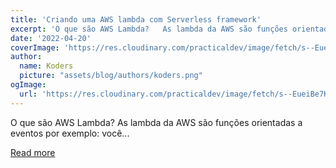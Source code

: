 ```yaml
---
title: 'Criando uma AWS lambda com Serverless framework'
excerpt: 'O que são AWS Lambda?   As lambda da AWS são funções orientadas a eventos por exemplo: você...'
date: '2022-04-20'
coverImage: 'https://res.cloudinary.com/practicaldev/image/fetch/s--EueiBe7K--/c_imagga_scale,f_auto,fl_progressive,h_420,q_auto,w_1000/https://dev-to-uploads.s3.amazonaws.com/uploads/articles/1e6vcd0bd43u8o6hcg4q.png'
author:
  name: Koders
  picture: "assets/blog/authors/koders.png"
ogImage:
  url: 'https://res.cloudinary.com/practicaldev/image/fetch/s--EueiBe7K--/c_imagga_scale,f_auto,fl_progressive,h_420,q_auto,w_1000/https://dev-to-uploads.s3.amazonaws.com/uploads/articles/1e6vcd0bd43u8o6hcg4q.png'
---
```


O que são AWS Lambda?   As lambda da AWS são funções orientadas a eventos por exemplo: você...

[Read more](https://dev.to/feministech/criando-uma-aws-lambda-com-serverless-framework-54ph)
